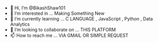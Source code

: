 - 👋 Hi, I’m @BikashShaw101
- 👀 I’m interested in ... Making Something New
- 🌱 I’m currently learning ... C LANGUAGE , JavaScript , Python , Data Analytics
- 💞️ I’m looking to collaborate on ... THIS PLATFORM
- 📫 How to reach me ... VIA GMAIL OR SIMPLE REQUEST

<!---
BikashShaw101/BikashShaw101 is a ✨ special ✨ repository because its `README.md` (this file) appears on your GitHub profile.
You can click the Preview link to take a look at your changes.
--->
